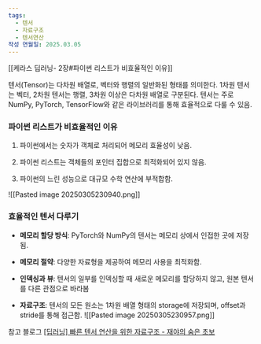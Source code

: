 ```yaml
---
tags:
  - 텐서
  - 자료구조
  - 텐서연산
작성 연월일: 2025.03.05
---
```

[[케라스 딥러닝- 2장#파이썬 리스트가 비효율적인 이유]]


텐서(Tensor)는 다차원 배열로, 벡터와 행렬의 일반화된 형태를 의미한다.
1차원 텐서는 벡터, 2차원 텐서는 행렬, 3차원 이상은 다차원 배열로 구분된다.
텐서는 주로 NumPy, PyTorch, TensorFlow와 같은 라이브러리를 통해 효율적으로 다룰 수 있음.

### 파이썬 리스트가 비효율적인 이유

1. 파이썬에서는 숫자가 객체로 처리되어 메모리 효율성이 낮음.
    
2. 파이썬 리스트는 객체들의 포인터 집합으로 최적화되어 있지 않음.
    
3. 파이썬의 느린 성능으로 대규모 수학 연산에 부적합함.
    
![[Pasted image 20250305230940.png]]
### 효율적인 텐서 다루기

- **메모리 할당 방식**: PyTorch와 NumPy의 텐서는 메모리 상에서 인접한 곳에 저장됨.
    
- **메모리 절약**: 다양한 자료형을 제공하여 메모리 사용을 최적화함.
    
- **인덱싱과 뷰**: 텐서의 일부를 인덱싱할 때 새로운 메모리를 할당하지 않고, 원본 텐서를 다른 관점으로 바라봄
    
- **자료구조**: 텐서의 모든 원소는 1차원 배열 형태의 storage에 저장되며, offset과 stride를 통해 접근함.
![[Pasted image 20250305230957.png]]


참고 블로그
[[딥러닝] 빠른 텐서 연산을 위한 자료구조 - 재야의 숨은 초보](https://hiddenbeginner.github.io/deeplearning/2020/01/21/pytorch_tensor.html)
